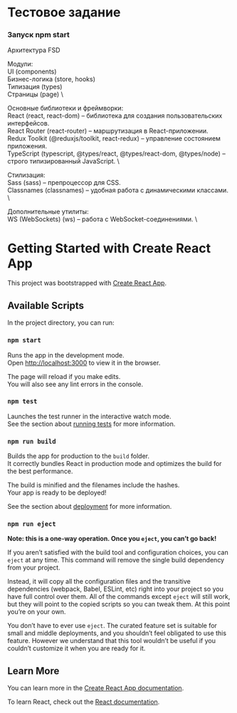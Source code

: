 # Тестовое задание 

### Запуск npm start

Архитектура FSD

Модули: \
UI (components) \
Бизнес-логика (store, hooks) \
Типизация (types) \
Страницы (page) \

Основные библиотеки и фреймворки: \
React (react, react-dom) – библиотека для создания пользовательских интерфейсов. \
React Router (react-router) – маршрутизация в React-приложении. \
Redux Toolkit (@reduxjs/toolkit, react-redux) – управление состоянием приложения. \
TypeScript (typescript, @types/react, @types/react-dom, @types/node) – строго типизированный JavaScript. \

Стилизация: \
Sass (sass) – препроцессор для CSS. \
Classnames (classnames) – удобная работа с динамическими классами. \

Дополнительные утилиты: \
WS (WebSockets) (ws) – работа с WebSocket-соединениями. \

# Getting Started with Create React App

This project was bootstrapped with [Create React App](https://github.com/facebook/create-react-app).

## Available Scripts

In the project directory, you can run:

### `npm start`

Runs the app in the development mode.\
Open [http://localhost:3000](http://localhost:3000) to view it in the browser.

The page will reload if you make edits.\
You will also see any lint errors in the console.

### `npm test`

Launches the test runner in the interactive watch mode.\
See the section about [running tests](https://facebook.github.io/create-react-app/docs/running-tests) for more information.

### `npm run build`

Builds the app for production to the `build` folder.\
It correctly bundles React in production mode and optimizes the build for the best performance.

The build is minified and the filenames include the hashes.\
Your app is ready to be deployed!

See the section about [deployment](https://facebook.github.io/create-react-app/docs/deployment) for more information.

### `npm run eject`

**Note: this is a one-way operation. Once you `eject`, you can’t go back!**

If you aren’t satisfied with the build tool and configuration choices, you can `eject` at any time. This command will remove the single build dependency from your project.

Instead, it will copy all the configuration files and the transitive dependencies (webpack, Babel, ESLint, etc) right into your project so you have full control over them. All of the commands except `eject` will still work, but they will point to the copied scripts so you can tweak them. At this point you’re on your own.

You don’t have to ever use `eject`. The curated feature set is suitable for small and middle deployments, and you shouldn’t feel obligated to use this feature. However we understand that this tool wouldn’t be useful if you couldn’t customize it when you are ready for it.

## Learn More

You can learn more in the [Create React App documentation](https://facebook.github.io/create-react-app/docs/getting-started).

To learn React, check out the [React documentation](https://reactjs.org/).

